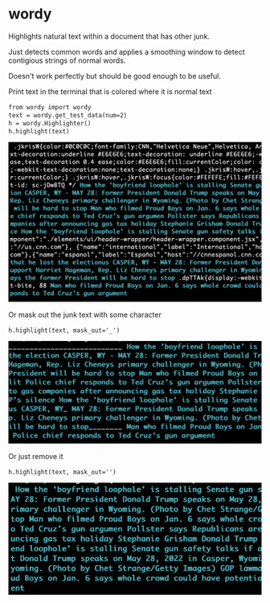 # wordy
Highlights natural text within a document that has other junk.

Just detects common words and applies a smoothing window to 
detect contigious strings of normal words.

Doesn't work perfectly but should be good enough to be useful.

Print text in the terminal that is colored where it is normal text
```
from wordy import wordy
text = wordy.get_test_data(num=2)
h = wordy.Highlighter()
h.highlight(text)
```

![Plot1](./data/image1.png)

Or mask out the junk text with some character

```
h.highlight(text, mask_out='_')
```

![Plot2](./data/image2.png)

Or just remove it

```
h.highlight(text, mask_out='')
```

![Plot3](./data/image3.png)
